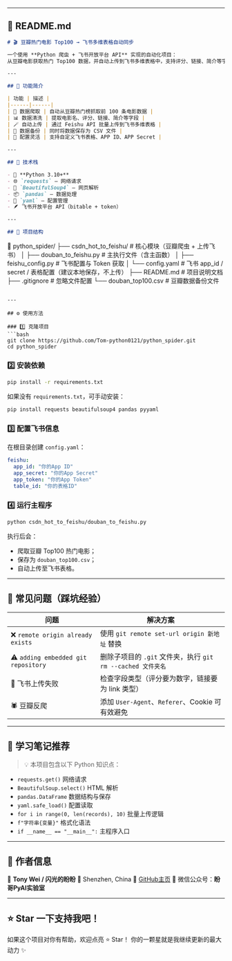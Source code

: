 
---

## 🧾 README.md

```markdown
# 🎬 豆瓣热门电影 Top100 → 飞书多维表格自动同步

一个使用 **Python 爬虫 + 飞书开放平台 API** 实现的自动化项目：
从豆瓣电影获取热门 Top100 数据，并自动上传到飞书多维表格中，支持评分、链接、简介等字段。

---

## 🚀 功能简介

| 功能 | 描述 |
|------|------|
| 🎥 数据爬取 | 自动从豆瓣热门榜抓取前 100 条电影数据 |
| 📊 数据清洗 | 提取电影名、评分、链接、简介等字段 |
| 🪄 自动上传 | 通过 Feishu API 批量上传到飞书多维表格 |
| 💾 数据备份 | 同时将数据保存为 CSV 文件 |
| 🔐 配置灵活 | 支持自定义飞书表格、APP ID、APP Secret |

---

## 🧰 技术栈

- 🐍 **Python 3.10+**
- 🌐 `requests` — 网络请求
- 🍜 `BeautifulSoup4` — 网页解析
- 📦 `pandas` — 数据处理
- 🔑 `yaml` — 配置管理
- 🪶 飞书开放平台 API（bitable + token）

---

## 📂 项目结构

```

📁 python_spider/
├── csdn_hot_to_feishu/       # 核心模块（豆瓣爬虫 + 上传飞书）
│    ├── douban_to_feishu.py  # 主执行文件（含主函数）
│    ├── feishu_config.py     # 飞书配置与 Token 获取
│    └── config.yaml          # 飞书 app_id / secret / 表格配置（建议本地保存，不上传）
├── README.md                 # 项目说明文档
├── .gitignore                # 忽略文件配置
└── douban_top100.csv         # 豆瓣数据备份文件

````

---

## ⚙️ 使用方法

### 1️⃣ 克隆项目
```bash
git clone https://github.com/Tom-python0121/python_spider.git
cd python_spider
````

### 2️⃣ 安装依赖

```bash
pip install -r requirements.txt
```

如果没有 `requirements.txt`，可手动安装：

```bash
pip install requests beautifulsoup4 pandas pyyaml
```

### 3️⃣ 配置飞书信息

在根目录创建 `config.yaml`：

```yaml
feishu:
  app_id: "你的App ID"
  app_secret: "你的App Secret"
  app_token: "你的App Token"
  table_id: "你的表格ID"
```

### 4️⃣ 运行主程序

```bash
python csdn_hot_to_feishu/douban_to_feishu.py
```

执行后会：

* 爬取豆瓣 Top100 热门电影；
* 保存为 `douban_top100.csv`；
* 自动上传至飞书表格。

---

## 🧩 常见问题（踩坑经验）

| 问题                                  | 解决方案                                        |
| ----------------------------------- | ------------------------------------------- |
| ❌ `remote origin already exists`    | 使用 `git remote set-url origin 新地址` 替换       |
| ⚠️ `adding embedded git repository` | 删除子项目的 `.git` 文件夹，执行 `git rm --cached 文件夹名` |
| 🔐 飞书上传失败                           | 检查字段类型（评分要为数字，链接要为 link 类型）                 |
| 🕷 豆瓣反爬                             | 添加 `User-Agent`、`Referer`、Cookie 可有效避免      |

---

## 🧠 学习笔记推荐

> 💡 本项目包含以下 Python 知识点：

* `requests.get()` 网络请求
* `BeautifulSoup.select()` HTML 解析
* `pandas.DataFrame` 数据结构与保存
* `yaml.safe_load()` 配置读取
* `for i in range(0, len(records), 10)` 批量上传逻辑
* `f"字符串{变量}"` 格式化语法
* `if __name__ == "__main__":` 主程序入口

---

## 💬 作者信息

👤 **Tony Wei / 闪光的盼盼**
📍 Shenzhen, China
📧 [GitHub主页](https://github.com/Tom-python0121)
💬 微信公众号：**盼哥PyAI实验室**

---

## ⭐ Star 一下支持我吧！

如果这个项目对你有帮助，欢迎点亮 ⭐ Star！
你的一颗星就是我继续更新的最大动力 ✨

```